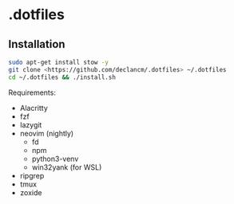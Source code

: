 # .dotfiles

## Installation

```bash
sudo apt-get install stow -y
git clone <https://github.com/declancm/.dotfiles> ~/.dotfiles
cd ~/.dotfiles && ./install.sh
```

Requirements:
- Alacritty
- fzf
- lazygit
- neovim (nightly)
  - fd
  - npm
  - python3-venv
  - win32yank (for WSL)
- ripgrep
- tmux
- zoxide
